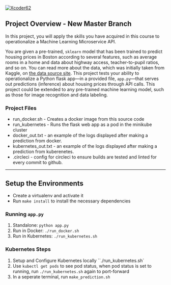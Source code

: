 [![Xcoder62](https://circleci.com/gh/Xcoder62/ml-by-example.svg?style=svg)](https://circleci.com/gh/xcoder62/ml-by-example)

## Project Overview - New Master Branch

In this project, you will apply the skills you have acquired in this course to operationalize a Machine Learning Microservice API. 

You are given a pre-trained, `sklearn` model that has been trained to predict housing prices in Boston according to several features, such as average rooms in a home and data about highway access, teacher-to-pupil ratios, and so on. You can read more about the data, which was initially taken from Kaggle, on [the data source site](https://www.kaggle.com/c/boston-housing). This project tests your ability to operationalize a Python flask app—in a provided file, `app.py`—that serves out predictions (inference) about housing prices through API calls. This project could be extended to any pre-trained machine learning model, such as those for image recognition and data labeling.

### Project Files

* run_docker.sh - Creates a docker image from this source code
* run_kubernetes - Runs the flask web app as a pod in the minikube cluster
* docker_out.txt - an example of the logs displayed after making a prediction from docker.
* kubernetes_out.txt - an example of the logs displayed after making a prediction from kuberenetes.
* .circleci - config for circleci to ensure builds are tested and linted for every commit to github.


---

## Setup the Environments

* Create a virtualenv and activate it
* Run `make install` to install the necessary dependencies

### Running `app.py`

1. Standalone:  `python app.py`
2. Run in Docker:  `./run_docker.sh`
3. Run in Kubernetes:  `./run_kubernetes.sh`

### Kubernetes Steps

1. Setup and Configure Kubernetes locally ``./run_kubernetes.sh`
2. Use `kubectl get pods` to see pod status, when pod status is set to running, run `./run_kubernetes.sh` again to port-forward
3. In a seperate terminal, run `make_prediction.sh`
